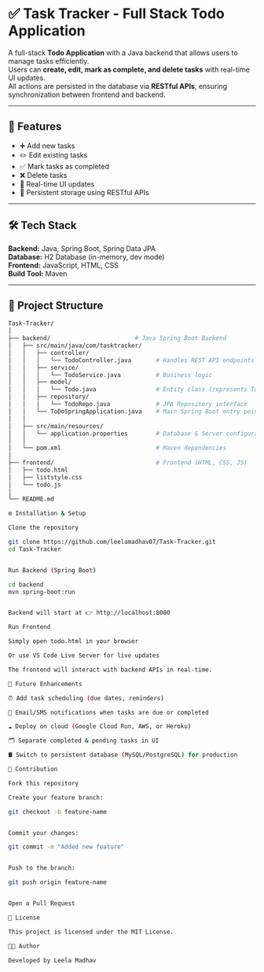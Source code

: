 # ✅ Task Tracker - Full Stack Todo Application

A full-stack **Todo Application** with a Java backend that allows users to manage tasks efficiently.  
Users can **create, edit, mark as complete, and delete tasks** with real-time UI updates.  
All actions are persisted in the database via **RESTful APIs**, ensuring synchronization between frontend and backend.

---

## 🚀 Features

- ➕ Add new tasks  
- ✏️ Edit existing tasks  
- ✅ Mark tasks as completed  
- ❌ Delete tasks  
- 🔄 Real-time UI updates  
- 💾 Persistent storage using RESTful APIs  

---

## 🛠️ Tech Stack

**Backend:** Java, Spring Boot, Spring Data JPA  
**Database:** H2 Database (in-memory, dev mode)  
**Frontend:** JavaScript, HTML, CSS  
**Build Tool:** Maven  

---

## 📂 Project Structure

```bash
Task-Tracker/
│
├── backend/                        # Java Spring Boot Backend
│   ├── src/main/java/com/tasktracker/
│   │   ├── controller/
│   │   │   └── TodoController.java       # Handles REST API endpoints
│   │   ├── service/
│   │   │   └── TodoService.java          # Business logic
│   │   ├── model/
│   │   │   └── Todo.java                 # Entity class (represents Task table)
│   │   ├── repository/
│   │   │   └── TodoRepo.java             # JPA Repository interface
│   │   └── ToDoSpringApplication.java    # Main Spring Boot entry point
│   │
│   ├── src/main/resources/
│   │   └── application.properties        # Database & Server configurations
│   │
│   └── pom.xml                           # Maven dependencies
│
├── frontend/                             # Frontend (HTML, CSS, JS)
│   ├── todo.html
│   ├── liststyle.css
│   └── todo.js
│
└── README.md

⚙️ Installation & Setup

Clone the repository

git clone https://github.com/leelamadhav07/Task-Tracker.git
cd Task-Tracker


Run Backend (Spring Boot)

cd backend
mvn spring-boot:run


Backend will start at 👉 http://localhost:8080

Run Frontend

Simply open todo.html in your browser

Or use VS Code Live Server for live updates

The frontend will interact with backend APIs in real-time.

🌟 Future Enhancements

⏰ Add task scheduling (due dates, reminders)

📩 Email/SMS notifications when tasks are due or completed

☁️ Deploy on cloud (Google Cloud Run, AWS, or Heroku)

🗂️ Separate completed & pending tasks in UI

🛢️ Switch to persistent database (MySQL/PostgreSQL) for production

🤝 Contribution

Fork this repository

Create your feature branch:

git checkout -b feature-name


Commit your changes:

git commit -m "Added new feature"


Push to the branch:

git push origin feature-name


Open a Pull Request

📜 License

This project is licensed under the MIT License.

👨‍💻 Author

Developed by Leela Madhav
